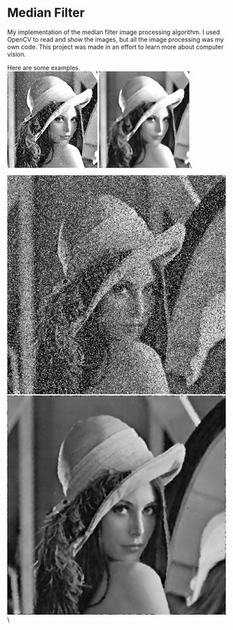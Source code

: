 # Median Filter
My implementation of the median filter image processing algorithm. I used OpenCV to read and show the images, but all the image processing was my own code. This project was made in an effort to learn more about computer vision.

Here are some examples.\
![Lena](MedianFilter/MedianFilter/resources/lena.png)
![Lena Filtered](MedianFilter/MedianFilter/output/lena_median.png)\

![Lena High Noise](MedianFilter/MedianFilter/resources/lena_high_noise.png)
![Lena High Noise Filtered](MedianFilter/MedianFilter/output/lena_high_noise_median.png)\
